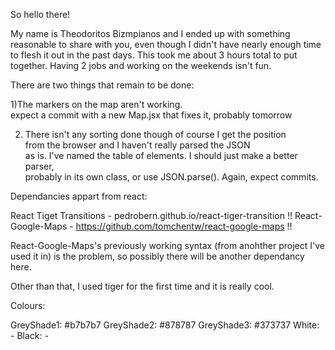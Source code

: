 So hello there!

My name is Theodoritos Bizmpianos and I ended up with something reasonable 
to share with you, even though I didn't have nearly enough time to flesh it out
in the past days. This took me about 3 hours total to put together. Having
2 jobs and working on the weekends isn't fun.

There are two things that remain to be done:

1)The markers on the map aren't working.                                
expect a commit with a new Map.jsx that fixes it, probably tomorrow     

2) There isn't any sorting done though of course I get the position     
from the browser and I haven't really parsed the JSON                   
as is. I've named the table of elements. I should just make a better parser,     
probably in its own class, or use JSON.parse(). Again, expect commits.                       

Dependancies appart from react:

React Tiget Transitions - pedrobern.github.io/react-tiger-transition
!!  React-Google-Maps - https://github.com/tomchentw/react-google-maps  !!

React-Google-Maps's previously working syntax (from anohther project I've used it in)
is the problem, so possibly there will be another dependancy here. 

Other than that, I used tiger for the first time and it is really cool.

Colours:

GreyShade1: #b7b7b7
GreyShade2: #878787
GreyShade3: #373737
White: -
Black: - 
